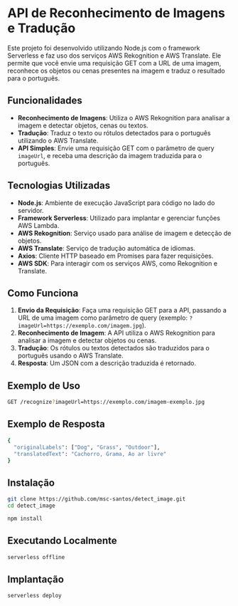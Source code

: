 # API de Reconhecimento de Imagens e Tradução

Este projeto foi desenvolvido utilizando Node.js com o framework Serverless e faz uso dos serviços AWS Rekognition e AWS Translate. Ele permite que você envie uma requisição GET com a URL de uma imagem, reconhece os objetos ou cenas presentes na imagem e traduz o resultado para o português.

## Funcionalidades

- **Reconhecimento de Imagens**: Utiliza o AWS Rekognition para analisar a imagem e detectar objetos, cenas ou textos.
- **Tradução**: Traduz o texto ou rótulos detectados para o português utilizando o AWS Translate.
- **API Simples**: Envie uma requisição GET com o parâmetro de query `imageUrl`, e receba uma descrição da imagem traduzida para o português.

## Tecnologias Utilizadas

- **Node.js**: Ambiente de execução JavaScript para código no lado do servidor.
- **Framework Serverless**: Utilizado para implantar e gerenciar funções AWS Lambda.
- **AWS Rekognition**: Serviço usado para análise de imagem e detecção de objetos.
- **AWS Translate**: Serviço de tradução automática de idiomas.
- **Axios**: Cliente HTTP baseado em Promises para fazer requisições.
- **AWS SDK**: Para interagir com os serviços AWS, como Rekognition e Translate.

## Como Funciona

1. **Envio da Requisição**: Faça uma requisição GET para a API, passando a URL de uma imagem como parâmetro de query (exemplo: `?imageUrl=https://exemplo.com/imagem.jpg`).
2. **Reconhecimento de Imagem**: A API utiliza o AWS Rekognition para analisar a imagem e detectar objetos ou cenas.
3. **Tradução**: Os rótulos ou textos detectados são traduzidos para o português usando o AWS Translate.
4. **Resposta**: Um JSON com a descrição traduzida é retornado.

## Exemplo de Uso

```bash
GET /recognize?imageUrl=https://exemplo.com/imagem-exemplo.jpg
```

## Exemplo de Resposta

```bash
{
  "originalLabels": ["Dog", "Grass", "Outdoor"],
  "translatedText": "Cachorro, Grama, Ao ar livre"
}
```

## Instalação

```bash
git clone https://github.com/msc-santos/detect_image.git
cd detect_image

npm install
```

## Executando Localmente

```bash
serverless offline
```

## Implantação

```bash
serverless deploy
```

